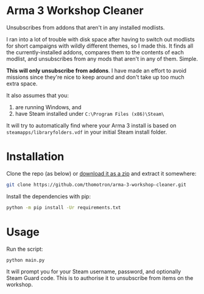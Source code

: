 # Arma 3 Workshop Cleaner
Unsubscribes from addons that aren't in any installed modlists.

I ran into a lot of trouble with disk space after having to switch out modlists for short campaigns with wildly different themes, so I made this.
It finds all the currently-installed addons, compares them to the contents of each modlist, and unsubscribes from any mods that aren't in any of them. Simple.

**This will only unsubscribe from addons**. I have made an effort to avoid missions since they're nice to keep around and don't take up too much extra space.

It also assumes that you:
1. are running Windows, and
2. have Steam installed under `C:\Program Files (x86)\Steam\`

It will try to automatically find where your Arma 3 install is based on `steamapps/libraryfolders.vdf` in your initial Steam install folder.

# Installation
Clone the repo (as below) or [download it as a zip](https://github.com/thomotron/arma-3-workshop-cleaner/archive/master.zip) and extract it somewhere:
```sh
git clone https://github.com/thomotron/arma-3-workshop-cleaner.git
```

Install the dependencies with pip:
```sh
python -m pip install -Ur requirements.txt
```

# Usage
Run the script:
```sh
python main.py
```

It will prompt you for your Steam username, password, and optionally Steam Guard code. This is to authorise it to unsubscribe from items on the workshop.
